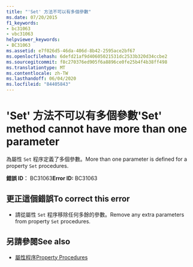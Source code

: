 ```yaml
---
title: "'Set' 方法不可以有多個參數"
ms.date: 07/20/2015
f1_keywords:
- bc31063
- vbc31063
helpviewer_keywords:
- BC31063
ms.assetid: e7f026d5-46da-406d-8b42-2595ace2bf67
ms.openlocfilehash: 6defd21af9d40605021531dc2533b320d34ccbe2
ms.sourcegitcommit: f8c270376ed905f6a8896ce0fe25b4f4b38ff498
ms.translationtype: MT
ms.contentlocale: zh-TW
ms.lasthandoff: 06/04/2020
ms.locfileid: "84405843"
---
```

# <a name="set-method-cannot-have-more-than-one-parameter"></a><span data-ttu-id="8f147-102">'Set' 方法不可以有多個參數</span><span class="sxs-lookup"><span data-stu-id="8f147-102">'Set' method cannot have more than one parameter</span></span>
<span data-ttu-id="8f147-103">為屬性 `Set` 程序定義了多個參數。</span><span class="sxs-lookup"><span data-stu-id="8f147-103">More than one parameter is defined for a property `Set` procedures.</span></span>  
  
 <span data-ttu-id="8f147-104">**錯誤 ID︰** BC31063</span><span class="sxs-lookup"><span data-stu-id="8f147-104">**Error ID:** BC31063</span></span>  
  
## <a name="to-correct-this-error"></a><span data-ttu-id="8f147-105">更正這個錯誤</span><span class="sxs-lookup"><span data-stu-id="8f147-105">To correct this error</span></span>  
  
- <span data-ttu-id="8f147-106">請從屬性 `Set` 程序移除任何多餘的參數。</span><span class="sxs-lookup"><span data-stu-id="8f147-106">Remove any extra parameters from property `Set` procedures.</span></span>  
  
## <a name="see-also"></a><span data-ttu-id="8f147-107">另請參閱</span><span class="sxs-lookup"><span data-stu-id="8f147-107">See also</span></span>

- [<span data-ttu-id="8f147-108">屬性程序</span><span class="sxs-lookup"><span data-stu-id="8f147-108">Property Procedures</span></span>](../programming-guide/language-features/procedures/property-procedures.md)
